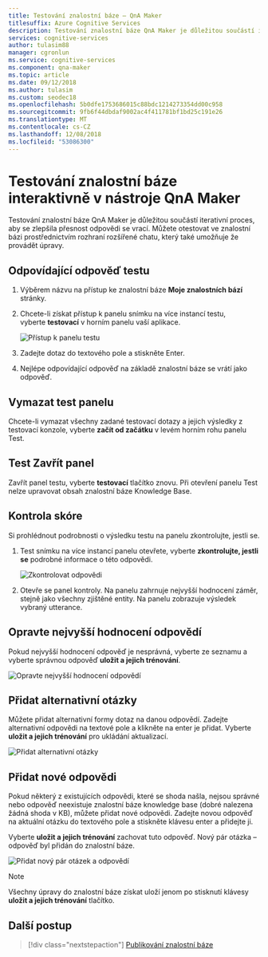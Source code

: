 ```yaml
---
title: Testování znalostní báze – QnA Maker
titlesuffix: Azure Cognitive Services
description: Testování znalostní báze QnA Maker je důležitou součástí iterativní proces, aby se zlepšila přesnost odpovědi se vrací. Můžete otestovat ve znalostní bázi prostřednictvím rozhraní rozšířené chatu, který také umožňuje že provádět úpravy.
services: cognitive-services
author: tulasim88
manager: cgronlun
ms.service: cognitive-services
ms.component: qna-maker
ms.topic: article
ms.date: 09/12/2018
ms.author: tulasim
ms.custom: seodec18
ms.openlocfilehash: 5b0dfe1753686015c88bdc1214273354dd00c958
ms.sourcegitcommit: 9fb6f44dbdaf9002ac4f411781bf1bd25c191e26
ms.translationtype: MT
ms.contentlocale: cs-CZ
ms.lasthandoff: 12/08/2018
ms.locfileid: "53086300"
---
```

# <a name="test-your-knowledge-base-interactively-in-qna-maker"></a>Testování znalostní báze interaktivně v nástroje QnA Maker

Testování znalostní báze QnA Maker je důležitou součástí iterativní proces, aby se zlepšila přesnost odpovědi se vrací. Můžete otestovat ve znalostní bázi prostřednictvím rozhraní rozšířené chatu, který také umožňuje že provádět úpravy.

## <a name="test-answer-matching"></a>Odpovídající odpověď testu

1.  Výběrem názvu na přístup ke znalostní báze **Moje znalostních bází** stránky.
2.  Chcete-li získat přístup k panelu snímku na více instancí testu, vyberte **testovací** v horním panelu vaší aplikace.

    ![Přístup k panelu testu](../media/qnamaker-how-to-test-kb/access-test.png)

3.  Zadejte dotaz do textového pole a stiskněte Enter.

4.  Nejlépe odpovídající odpověď na základě znalostní báze se vrátí jako odpověď.

## <a name="clear-test-panel"></a>Vymazat test panelu

Chcete-li vymazat všechny zadané testovací dotazy a jejich výsledky z testovací konzole, vyberte **začít od začátku** v levém horním rohu panelu Test.

## <a name="close-test-panel"></a>Test Zavřít panel

Zavřít panel testu, vyberte **testovací** tlačítko znovu. Při otevření panelu Test nelze upravovat obsah znalostní báze Knowledge Base.

## <a name="inspect-score"></a>Kontrola skóre

Si prohlédnout podrobnosti o výsledku testu na panelu zkontrolujte, jestli se.

1.  Test snímku na více instancí panelu otevřete, vyberte **zkontrolujte, jestli se** podrobné informace o této odpovědi.

    ![Zkontrolovat odpovědi](../media/qnamaker-how-to-test-kb/inspect.png)

2.  Otevře se panel kontroly. Na panelu zahrnuje nejvyšší hodnocení záměr, stejně jako všechny zjištěné entity. Na panelu zobrazuje výsledek vybraný utterance.

## <a name="correct-the-top-scoring-answer"></a>Opravte nejvyšší hodnocení odpovědí

Pokud nejvyšší hodnocení odpověď je nesprávná, vyberte ze seznamu a vyberte správnou odpověď **uložit a jejich trénování**.

![Opravte nejvyšší hodnocení odpovědí](../media/qnamaker-how-to-test-kb/choose-answer.png)

## <a name="add-alternate-questions"></a>Přidat alternativní otázky

Můžete přidat alternativní formy dotaz na danou odpovědí. Zadejte alternativní odpovědi na textové pole a klikněte na enter je přidat. Vyberte **uložit a jejich trénování** pro ukládání aktualizací.

![Přidat alternativní otázky](../media/qnamaker-how-to-test-kb/add-alternate-question.png)

## <a name="add-a-new-answer"></a>Přidat nové odpovědi

Pokud některý z existujících odpovědi, které se shoda našla, nejsou správné nebo odpověď neexistuje znalostní báze knowledge base (dobré nalezena žádná shoda v KB), můžete přidat nové odpovědi. Zadejte novou odpověď na aktuální otázku do textového pole a stiskněte klávesu enter a přidejte ji. 

Vyberte **uložit a jejich trénování** zachovat tuto odpověď. Nový pár otázka – odpověď byl přidán do znalostní báze.

![Přidat nový pár otázek a odpovědí](../media/qnamaker-how-to-test-kb/add-answer.png)

> [!NOTE]
> Všechny úpravy do znalostní báze získat uloží jenom po stisknutí klávesy **uložit a jejich trénování** tlačítko.

## <a name="next-steps"></a>Další postup

> [!div class="nextstepaction"]
> [Publikování znalostní báze](./publish-knowledge-base.md)
